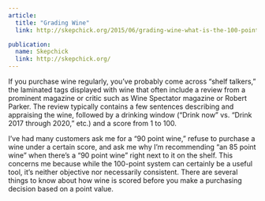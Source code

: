 ```yaml
---
article:
  title: "Grading Wine"
  link: http://skepchick.org/2015/06/grading-wine-what-is-the-100-point-system/

publication:
  name: Skepchick
  link: http://skepchick.org/
---
```


If you purchase wine regularly, you’ve probably come across “shelf talkers,” the laminated tags displayed with wine that often include a review from a prominent magazine or critic such as Wine Spectator magazine or Robert Parker. The review typically contains a few sentences describing and appraising the wine, followed by a drinking window (“Drink now” vs. “Drink 2017 through 2020,” etc.) and a score from 1 to 100.

I’ve had many customers ask me for a “90 point wine,” refuse to purchase a wine under a certain score, and ask me why I’m recommending “an 85 point wine” when there’s a “90 point wine” right next to it on the shelf. This concerns me because while the 100-point system can certainly be a useful tool, it’s neither objective nor necessarily consistent. There are several things to know about how wine is scored before you make a purchasing decision based on a point value.